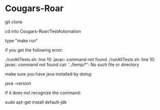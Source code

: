 # Cougars-Roar

git clone

cd into Cougars-Roar/TestAutomation

type "make run"

if you get the following error:

./runAllTests.sh: line 10: javac: command not found
./runAllTests.sh: line 10: javac: command not found
cat: '../temp/*': No such file or directory

make sure you have java installed by doing:

java -version

If it does not recognize the command:

sudo apt-get install default-jdk
